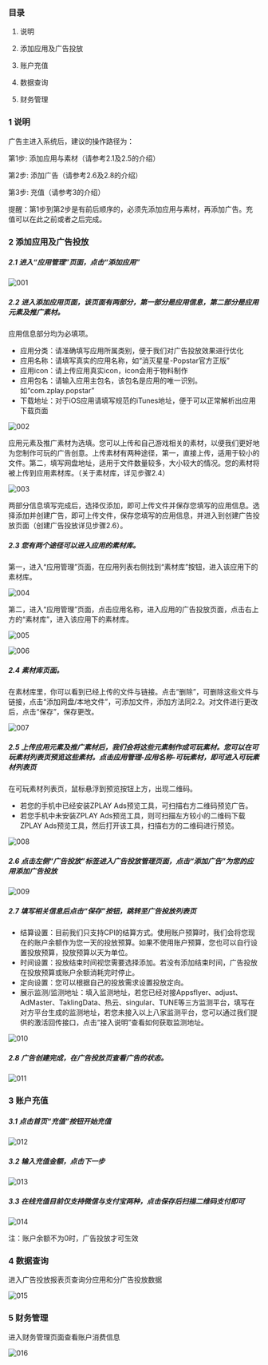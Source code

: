### 目录
1. 说明

2. 添加应用及广告投放

3. 账户充值

4. 数据查询

5. 财务管理

### 1 说明

广告主进入系统后，建议的操作路径为：

第1步: 添加应用与素材（请参考2.1及2.5的介绍）

第2步: 添加广告（请参考2.6及2.8的介绍）

第3步: 充值（请参考3的介绍）

提醒：第1步到第2步是有前后顺序的，必须先添加应用与素材，再添加广告。充值可以在此之前或者之后完成。

### 2 添加应用及广告投放

##### 2.1 进入“应用管理”页面，点击“添加应用”

![001](adimgscn/001.png)

##### 2.2 进入添加应用页面，该页面有两部分，第一部分是应用信息，第二部分是应用元素及推广素材。

应用信息部分均为必填项。

- 应用分类：请准确填写应用所属类别，便于我们对广告投放效果进行优化
- 应用名称：请填写真实的应用名称，如“消灭星星-Popstar官方正版”
- 应用icon：请上传应用真实icon，icon会用于物料制作
- 应用包名：请输入应用主包名，该包名是应用的唯一识别。如“com.zplay.popstar”
- 下载地址：对于iOS应用请填写规范的iTunes地址，便于可以正常解析出应用下载页面

![002](adimgscn/002.png)

应用元素及推广素材为选填。您可以上传和自己游戏相关的素材，以便我们更好地为您制作可玩的广告创意。上传素材有两种途径，第一，直接上传，适用于较小的文件。第二，填写网盘地址，适用于文件数量较多，大小较大的情况。您的素材将被上传到应用素材库。（关于素材库，详见步骤2.4）

![003](adimgscn/003.png)

两部分信息填写完成后，选择仅添加，即可上传文件并保存您填写的应用信息。选择添加并创建广告，即可上传文件，保存您填写的应用信息，并进入到创建广告投放页面（创建广告投放详见步骤2.6）。

##### 2.3 您有两个途径可以进入应用的素材库。

第一，进入“应用管理”页面，在应用列表右侧找到“素材库”按钮，进入该应用下的素材库。

![004](adimgscn/004.png)

第二，进入“应用管理”页面，点击应用名称，进入应用的广告投放页面，点击右上方的“素材库”，进入该应用下的素材库。

![005](adimgscn/005.png)

![006](adimgscn/006.png)

##### 2.4 素材库页面。

在素材库里，你可以看到已经上传的文件与链接。点击“删除”，可删除这些文件与链接，点击“添加网盘/本地文件”，可添加文件，添加方法同2.2。对文件进行更改后，点击“保存”，保存更改。

![007](adimgscn/007.png)

##### 2.5 上传应用元素及推广素材后，我们会将这些元素制作成可玩素材。您可以在可玩素材列表页预览这些素材。点击应用管理-应用名称-可玩素材，即可进入可玩素材列表页

在可玩素材列表页，鼠标悬浮到预览按钮上方，出现二维码。
- 若您的手机中已经安装ZPLAY Ads预览工具，可扫描右方二维码预览广告。
- 若您手机中未安装ZPLAY Ads预览工具，则可扫描左方较小的二维码下载ZPLAY Ads预览工具，然后打开该工具，扫描右方的二维码进行预览。

![008](adimgscn/008.png)

##### 2.6 点击左侧“广告投放”标签进入广告投放管理页面，点击“添加广告”为您的应用添加广告投放

![009](adimgscn/009.png)

##### 2.7 填写相关信息后点击“保存”按钮，跳转至广告投放列表页

- 结算设置：目前我们只支持CPI的结算方式。使用账户预算时，我们会将您现在的账户余额作为您一天的投放预算。如果不使用账户预算，您也可以自行设置投放预算，投放预算以天为单位。
- 时间设置：投放结束时间视您需要选择添加。若没有添加结束时间，广告投放在投放预算或账户余额消耗完时停止。
- 定向设置：您可以根据自己的投放需求设置投放定向。
- 展示监测/监测地址：填入监测地址，若您已经对接Appsflyer、adjust、AdMaster、TaklingData、热云、singular、TUNE等三方监测平台，填写在对方平台生成的监测地址，若您未接入以上八家监测平台，您可以通过我们提供的激活回传接口，点击“接入说明”查看如何获取监测地址。

![010](adimgscn/010.png)

##### 2.8 广告创建完成，在广告投放页查看广告的状态。

![011](adimgscn/011.png)

### 3 账户充值

##### 3.1 点击首页“充值”按钮开始充值

![012](adimgscn/012.png)

##### 3.2 输入充值金额，点击下一步

![013](adimgscn/013.png)

##### 3.3 在线充值目前仅支持微信与支付宝两种，点击保存后扫描二维码支付即可

![014](adimgscn/014.png)

注：账户余额不为0时，广告投放才可生效

### 4 数据查询

进入广告投放报表页查询分应用和分广告投放数据

![015](adimgscn/015.png)

### 5 财务管理

进入财务管理页面查看账户消费信息

![016](adimgscn/016.png)